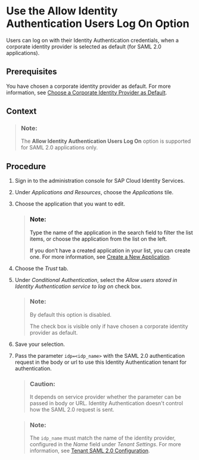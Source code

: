 <!-- loio2ec9a7f7c80a42f1abec683fa94309bd -->

# Use the **Allow Identity Authentication Users Log On** Option

Users can log on with their Identity Authentication credentials, when a corporate identity provider is selected as default \(for SAML 2.0 applications\).



<a name="loio2ec9a7f7c80a42f1abec683fa94309bd__prereq_ors_br4_1db"/>

## Prerequisites

You have chosen a corporate identity provider as default. For more information, see [Choose a Corporate Identity Provider as Default](choose-a-corporate-identity-provider-as-default-44dd636.md).



<a name="loio2ec9a7f7c80a42f1abec683fa94309bd__context_xnm_tr2_dpb"/>

## Context

> ### Note:  
> The **Allow Identity Authentication Users Log On** option is supported for SAML 2.0 applications only.



<a name="loio2ec9a7f7c80a42f1abec683fa94309bd__steps_yhl_hp4_1db"/>

## Procedure

1.  Sign in to the administration console for SAP Cloud Identity Services.

2.  Under *Applications and Resources*, choose the *Applications* tile.

3.  Choose the application that you want to edit.

    > ### Note:  
    > Type the name of the application in the search field to filter the list items, or choose the application from the list on the left.
    > 
    > If you don’t have a created application in your list, you can create one. For more information, see [Create a New Application](create-a-new-application-0d4b255.md).

4.  Choose the *Trust* tab.

5.  Under *Conditional Authentication*, select the *Allow users stored in Identity Authentication service to log on* check box.

    > ### Note:  
    > By default this option is disabled.
    > 
    > The check box is visible only if have chosen a corporate identity provider as default.

6.  Save your selection.

7.  Pass the parameter `idp=<idp_name>` with the SAML 2.0 authentication request in the body or url to use this Identity Authentication tenant for authentication.

    > ### Caution:  
    > It depends on service provider whether the parameter can be passed in body or URL. Identity Authentication doesn't control how the SAML 2.0 request is sent.

    > ### Note:  
    > The `idp_name` must match the name of the identity provider, configured in the *Name* field under *Tenant Settings*. For more information, see [Tenant SAML 2.0 Configuration](tenant-saml-2-0-configuration-e81a19b.md).


